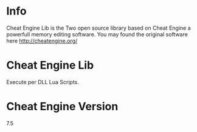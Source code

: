 # Info
Cheat Engine Lib is the Two open source library based on Cheat Engine a powerfull memory editing software. You may found the original software here http://cheatengine.org/

# Cheat Engine Lib
Execute per DLL Lua Scripts.

# Cheat Engine Version
7.5
